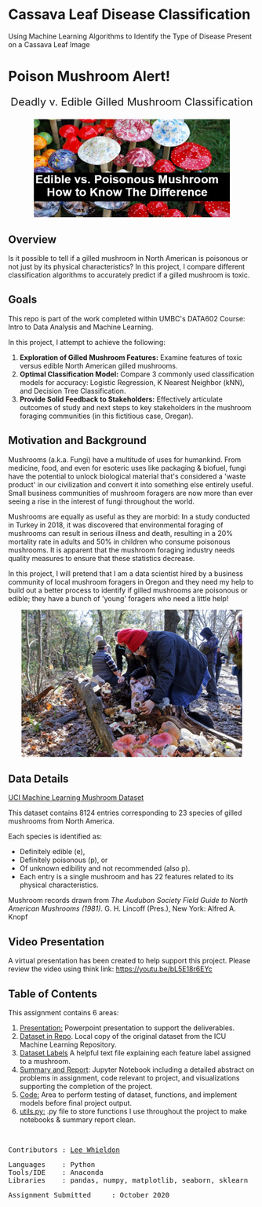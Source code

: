 # Cassava Leaf Disease Classification
Using Machine Learning Algorithms to Identify the Type of Disease Present on a Cassava Leaf Image

# Poison Mushroom Alert! 
<p align="center"style="font-size:22px">
 Deadly v. Edible Gilled Mushroom Classification
</p>

<p align="center">
<img src="https://github.com/Lwhieldon/IstheMushroomPoisonous/blob/master/notebooks+data+images/images/edible-vs-poisonous-mushrooms.jpg?raw=true" width="400" height="200" />
</p>

## Overview

Is it possible to tell if a gilled mushroom in North American is poisonous or not just by its physical characteristics?  In this project, I compare different classification algorithms to accurately predict if a gilled mushroom is toxic.

## Goals

This repo is part of the work completed within UMBC's DATA602 Course: Intro to Data Analysis and Machine Learning.

In this project, I attempt to achieve the following:
<ol>
<li><b>Exploration of Gilled Mushroom Features:</b> Examine features of toxic versus edible North American gilled mushrooms.</li>
<li><b>Optimal Classification Model:</b> Compare 3 commonly used classification models for accuracy: Logistic Regression, K Nearest Neighbor (kNN), and Decision Tree Classification.</li>
<li><b>Provide Solid Feedback to Stakeholders:</b> Effectively articulate outcomes of study and next steps to key stakeholders in the mushroom foraging communities (in this fictitious case, Oregan).</li>
</ol>

## Motivation and Background

Mushrooms (a.k.a. Fungi) have a multitude of uses for humankind. From medicine, food, and even for esoteric uses like packaging & biofuel, fungi have the potential to unlock biological material that's considered a 'waste product' in our civilization and convert it into something else entirely useful. Small business communities of mushroom foragers are now more than ever seeing a rise in the interest of fungi throughout the world.

Mushrooms are equally as useful as they are morbid: In a study conducted in Turkey in 2018, it was discovered that environmental foraging of mushrooms can result in serious illness and death, resulting in a 20% mortality rate in adults and 50% in children who consume poisonous mushrooms. It is apparent that the mushroom foraging industry needs quality measures to ensure that these statistics decrease.

In this project, I will pretend that I am a data scientist hired by a business community of local mushroom foragers in Oregon and they need my help to build out a better process to identify if gilled mushrooms are poisonous or edible; they have a bunch of 'young' foragers who need a little help!
<p align="center">
<img src="https://github.com/Lwhieldon/IstheMushroomPoisonous/blob/master/notebooks+data+images/images/587c2ffe1150c.image.jpg?raw=true" height="300" />
</p>

## Data Details

<a href=https://archive.ics.uci.edu/ml/datasets/mushroom>UCI Machine Learning Mushroom Dataset</a>

This dataset contains 8124 entries corresponding to 23 species of gilled mushrooms from North America.

Each species is identified as:
<ul>
<li>Definitely edible (e),</li> 
<li>Definitely poisonous (p), or</li> 
<li>Of unknown edibility and not recommended (also p).</li> 
<li>Each entry is a single mushroom and has 22 features related to its physical characteristics. </li>
</ul>

Mushroom records drawn from <i>The Audubon Society Field Guide to North American Mushrooms (1981)</i>. G. H. Lincoff (Pres.), New York: Alfred A. Knopf
 
## Video Presentation

A virtual presentation has been created to help support this project. Please review the video using think link: https://youtu.be/bL5E18r6EYc

## Table of Contents

This assignment contains 6 areas:

<ol>
  <li><a href=https://github.com/Lwhieldon/IstheMushroomPoisonous/blob/master/Presentation.pdf>Presentation:</a> Powerpoint presentation to support the deliverables.</li>
  <li><a href=https://github.com/Lwhieldon/IstheMushroomPoisonous/blob/master/notebooks%2Bdata%2Bimages/mushrooms.csv>Dataset in Repo</a>. Local copy of the original dataset from the ICU Machine Learning Repository.</li>
  <li><a href=https://github.com/Lwhieldon/IstheMushroomPoisonous/blob/master/notebooks%2Bdata%2Bimages/labels.txt>Dataset Labels</a> A helpful text file explaining each feature label assigned to a mushroom. </li>
  <li><a href=https://github.com/Lwhieldon/IstheMushroomPoisonous/blob/master/notebooks%2Bdata%2Bimages/summaryreport.ipynb>Summary and Report</a>: Jupyter Notebook including a detailed abstract on problems in assignment, code relevant to project, and visualizations supporting the completion of the project. </li>
  <li> <a href=https://github.com/Lwhieldon/IstheMushroomPoisonous/blob/master/notebooks%2Bdata%2Bimages/code.ipynb>Code:</a> Area to perform testing of dataset, functions, and implement models before final project output. </li>
  <li> <a href=https://github.com/Lwhieldon/IstheMushroomPoisonous/blob/master/notebooks%2Bdata%2Bimages/utils.py>utils.py:</a> .py file to store functions I use throughout the project to make notebooks & summary report clean. </li>
</ol>

<br>
<pre>
Contributors : <a href=https://github.com/Lwhieldon>Lee Whieldon</a>
</pre>

<pre>
Languages    : Python
Tools/IDE    : Anaconda
Libraries    : pandas, numpy, matplotlib, seaborn, sklearn
</pre>

<pre>
Assignment Submitted     : October 2020
</pre>

